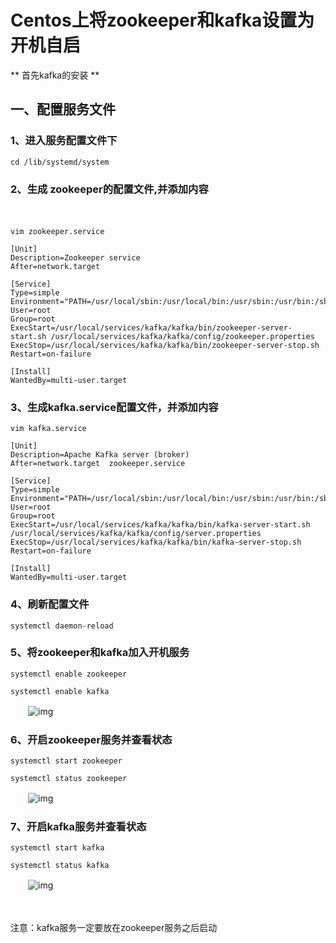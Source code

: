 # Centos上将zookeeper和kafka设置为开机自启

** 首先kafka的安装 **

## 一、配置服务文件

### 1、进入服务配置文件下　　　

```
cd /lib/systemd/system
```

### 2、生成 zookeeper的配置文件,并添加内容

　　　　

```
vim zookeeper.service

```

```
[Unit]
Description=Zookeeper service
After=network.target

[Service]
Type=simple
Environment="PATH=/usr/local/sbin:/usr/local/bin:/usr/sbin:/usr/bin:/sbin:/bin:/usr/local/java/jdk/bin"
User=root
Group=root
ExecStart=/usr/local/services/kafka/kafka/bin/zookeeper-server-start.sh /usr/local/services/kafka/kafka/config/zookeeper.properties
ExecStop=/usr/local/services/kafka/kafka/bin/zookeeper-server-stop.sh
Restart=on-failure

[Install]
WantedBy=multi-user.target
```



### 3、生成kafka.service配置文件，并添加内容

```
vim kafka.service
```



```
[Unit]
Description=Apache Kafka server (broker)
After=network.target  zookeeper.service

[Service]
Type=simple
Environment="PATH=/usr/local/sbin:/usr/local/bin:/usr/sbin:/usr/bin:/sbin:/bin:/usr/local/java/jdk/bin"
User=root
Group=root
ExecStart=/usr/local/services/kafka/kafka/bin/kafka-server-start.sh /usr/local/services/kafka/kafka/config/server.properties
ExecStop=/usr/local/services/kafka/kafka/bin/kafka-server-stop.sh
Restart=on-failure

[Install]
WantedBy=multi-user.target

```

### 4、刷新配置文件

```
systemctl daemon-reload

```

### 5、将zookeeper和kafka加入开机服务

```
systemctl enable zookeeper

systemctl enable kafka 

```

　　![img](https://chenyeshen.oss-cn-shenzhen.aliyuncs.com/oneblog/article/20191117201555355.png)

### 6、开启zookeeper服务并查看状态

```
systemctl start zookeeper

systemctl status zookeeper

```

　　![img](https://chenyeshen.oss-cn-shenzhen.aliyuncs.com/oneblog/article/20191117201559587.png)

### 7、开启kafka服务并查看状态

```
systemctl start kafka

systemctl status kafka

```

　　![img](https://chenyeshen.oss-cn-shenzhen.aliyuncs.com/oneblog/article/20191117201635563.png)

　　

 

注意：kafka服务一定要放在zookeeper服务之后启动

 